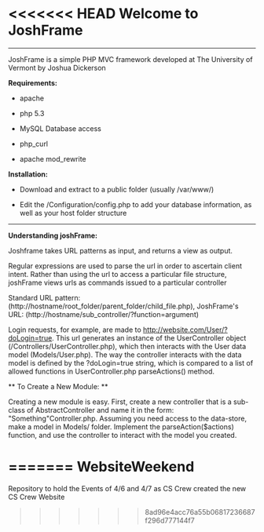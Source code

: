 <<<<<<< HEAD
**Welcome to JoshFrame**
=========
----

JoshFrame is a simple PHP MVC framework developed at The University of Vermont by Joshua Dickerson


**Requirements:**

- apache

- php 5.3

- MySQL Database access

- php_curl

- apache mod_rewrite

**Installation:**

- Download and extract to a public folder (usually /var/www/) 

- Edit the /Configuration/config.php to add your database information, as well as your host folder structure

---

**Understanding joshFrame:**

Joshframe takes URL patterns as input, and returns a view as output. 

Regular expressions are used to parse the url in order to ascertain client intent. Rather than using the url to access a particular file structure, joshFrame views urls as commands issued to a particular controller 

Standard URL pattern: (http://hostname/root_folder/parent_folder/child_file.php), 
JoshFrame's URL: (http://hostname/sub_controller/?function=argument)

Login requests, for example, are made to http://website.com/User/?doLogin=true. 
This url generates an instance of the UserController object (/Controllers/UserController.php), which then interacts with the User data model (Models/User.php).
The way the controller interacts with the data model is defined by the ?doLogin=true string, which is compared to a list of allowed functions in UserController.php 
parseActions() method.

** To Create a New Module: **

Creating a new module is easy. First, create a new controller that is a sub-class of AbstractController and name it in the form: "Something"Controller.php.
Assuming you need access to the data-store, make a model in Models/ folder. 
Implement the parseAction($actions) function, and use the controller to interact with the model you created. 

=======
WebsiteWeekend
==============

Repository to hold the Events of 4/6 and 4/7 as CS Crew created the new CS Crew Website
>>>>>>> 8ad96e4acc76a55b06817236687f296d777144f7
